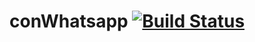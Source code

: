 # conWhatsapp [![Build Status](https://travis-ci.org/schrodit/conWhatsapp.svg?branch=master)](https://travis-ci.org/schrodit/conWhatsapp)
